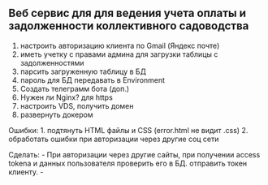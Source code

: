 ## Веб сервис для для ведения учета оплаты и задолженности коллективного садоводства

1. настроить авторизацию клиента по Gmail (Яндекс почте)
2. иметь учетку с правами админа для загрузки таблицы с задолженностями
3. парсить загруженную таблицу в БД
4. пароль для БД передавать в Environment
5. Создать телеграмм бота (доп.)
6. Нужен ли Nginx? для https
7. настроить VDS, получить домен
8. развернуть докером


Ошибки:
    1. подтянуть HTML файлы и CSS (error.html не видит .css)
    2. обработать ошибки при авторизации через другие соц сети



Сделать:
    - При авторизации через другие сайты, при получении access tokena и данных пользователя проверить его в БД. отправить токен клиенту.
    - 